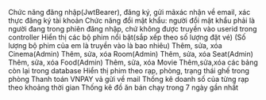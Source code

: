 Chức năng đăng nhập(JwtBearer), đăng ký, gửi mãxác nhận về email, xác thực đăng ký tài khoản
Chức năng đổi mật khẩu: người đổi mật khẩu phải là người đang trong phiên đăng nhập, chứ không được truyền vào userid trong controller
Hiển thị các bộ phim nổi bật(sắp xếp theo số lượng đặt vé) (Số lượng bộ phim của em là truyền vào là bao nhiêu)
Thêm, sửa, xóa Cinema(Admin)
Thêm, sửa, xóa Room(Admin)
Thêm, sửa, xóa Seat(Admin)
Thêm, sửa, xóa Food(Admin)
Thêm, sửa, xóa Movie
Thêm,sửa,xóa các bảng còn lại trong database
Hiển thị phim theo rạp, phòng, trạng thái ghế trong phòng
Thanh toán VNPAY vả gửi về mail
Thống kê doanh số của từng rạp theo khoảng thời gian
Thống kê đồ ăn bán chạy trong 7 ngày gần nhất
